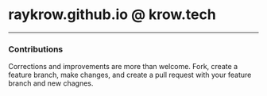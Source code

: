 # raykrow.github.io @ krow.tech

---

### Contributions
Corrections and improvements are more than welcome. Fork, create a feature branch, make changes, and create a pull request with your feature branch and new chagnes.
